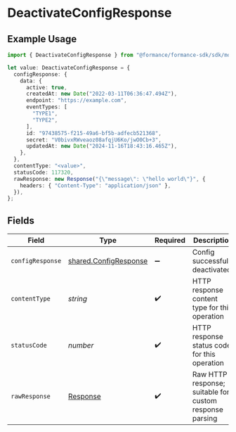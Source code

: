 # DeactivateConfigResponse

## Example Usage

```typescript
import { DeactivateConfigResponse } from "@formance/formance-sdk/sdk/models/operations";

let value: DeactivateConfigResponse = {
  configResponse: {
    data: {
      active: true,
      createdAt: new Date("2022-03-11T06:36:47.494Z"),
      endpoint: "https://example.com",
      eventTypes: [
        "TYPE1",
        "TYPE2",
      ],
      id: "97438575-f215-49a6-bf5b-adfecb521368",
      secret: "V0bivxRWveaoz08afqjU6Ko/jwO0Cb+3",
      updatedAt: new Date("2024-11-16T18:43:16.465Z"),
    },
  },
  contentType: "<value>",
  statusCode: 117320,
  rawResponse: new Response("{\"message\": \"hello world\"}", {
    headers: { "Content-Type": "application/json" },
  }),
};
```

## Fields

| Field                                                                 | Type                                                                  | Required                                                              | Description                                                           |
| --------------------------------------------------------------------- | --------------------------------------------------------------------- | --------------------------------------------------------------------- | --------------------------------------------------------------------- |
| `configResponse`                                                      | [shared.ConfigResponse](../../../sdk/models/shared/configresponse.md) | :heavy_minus_sign:                                                    | Config successfully deactivated.                                      |
| `contentType`                                                         | *string*                                                              | :heavy_check_mark:                                                    | HTTP response content type for this operation                         |
| `statusCode`                                                          | *number*                                                              | :heavy_check_mark:                                                    | HTTP response status code for this operation                          |
| `rawResponse`                                                         | [Response](https://developer.mozilla.org/en-US/docs/Web/API/Response) | :heavy_check_mark:                                                    | Raw HTTP response; suitable for custom response parsing               |
